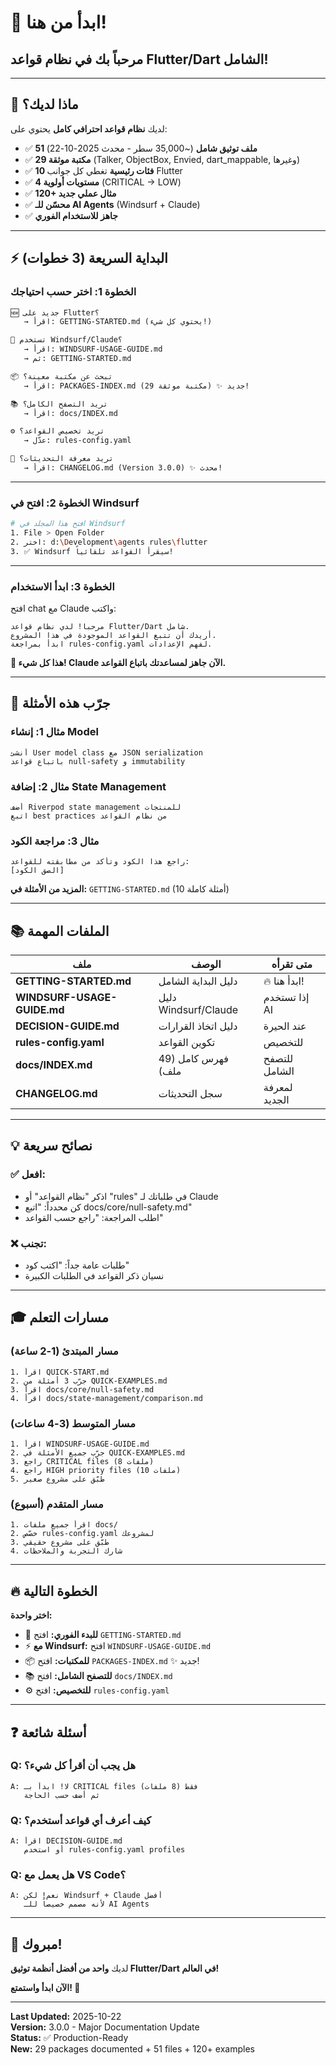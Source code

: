 # 🚀 ابدأ من هنا!

## مرحباً بك في نظام قواعد Flutter/Dart الشامل!

---

## 📝 ماذا لديك؟

لديك **نظام قواعد احترافي كامل** يحتوي على:
- ✅ **51 ملف توثيق شامل** (~35,000 سطر - محدث 2025-10-22)
- ✅ **29 مكتبة موثقة** (Talker, ObjectBox, Envied, dart_mappable, وغيرها)
- ✅ **10 فئات رئيسية** تغطي كل جوانب Flutter
- ✅ **4 مستويات أولوية** (CRITICAL → LOW)
- ✅ **120+ مثال عملي جديد**
- ✅ **محسّن للـ AI Agents** (Windsurf + Claude)
- ✅ **جاهز للاستخدام الفوري**

---

## ⚡ البداية السريعة (3 خطوات)

### **الخطوة 1: اختر حسب احتياجك**

```markdown
🆕 جديد على Flutter؟
   → اقرأ: GETTING-STARTED.md (يحتوي كل شيء!)

🤖 تستخدم Windsurf/Claude؟
   → اقرأ: WINDSURF-USAGE-GUIDE.md
   → ثم: GETTING-STARTED.md

📦 تبحث عن مكتبة معينة؟
   → اقرأ: PACKAGES-INDEX.md (29 مكتبة موثقة) ✨ جديد!

📚 تريد التصفح الكامل؟
   → اقرأ: docs/INDEX.md

⚙️ تريد تخصيص القواعد؟
   → عدّل: rules-config.yaml

📝 تريد معرفة التحديثات؟
   → اقرأ: CHANGELOG.md (Version 3.0.0) ✨ محدث!
```

---

### **الخطوة 2: افتح في Windsurf**

```bash
# افتح هذا المجلد في Windsurf
1. File > Open Folder
2. اختر: d:\Development\agents rules\flutter
3. ✅ Windsurf سيقرأ القواعد تلقائياً!
```

---

### **الخطوة 3: ابدأ الاستخدام**

افتح chat مع Claude واكتب:

```
مرحباً! لدي نظام قواعد Flutter/Dart شامل.
أريدك أن تتبع القواعد الموجودة في هذا المشروع.
ابدأ بمراجعة rules-config.yaml لفهم الإعدادات.
```

**🎉 هذا كل شيء! Claude الآن جاهز لمساعدتك باتباع القواعد.**

---

## 🎯 جرّب هذه الأمثلة

### **مثال 1: إنشاء Model**
```
أنشئ User model class مع JSON serialization
باتباع قواعد null-safety و immutability
```

### **مثال 2: إضافة State Management**
```
أضف Riverpod state management للمنتجات
اتبع best practices من نظام القواعد
```

### **مثال 3: مراجعة الكود**
```
راجع هذا الكود وتأكد من مطابقته للقواعد:
[الصق الكود]
```

**المزيد من الأمثلة في:** `GETTING-STARTED.md` (10 أمثلة كاملة)

---

## 📚 الملفات المهمة

| ملف | الوصف | متى تقرأه |
|-----|-------|----------|
| **GETTING-STARTED.md** | دليل البداية الشامل | 🔥 ابدأ هنا! |
| **WINDSURF-USAGE-GUIDE.md** | دليل Windsurf/Claude | إذا تستخدم AI |
| **DECISION-GUIDE.md** | دليل اتخاذ القرارات | عند الحيرة |
| **rules-config.yaml** | تكوين القواعد | للتخصيص |
| **docs/INDEX.md** | فهرس كامل (49 ملف) | للتصفح الشامل |
| **CHANGELOG.md** | سجل التحديثات | لمعرفة الجديد |

---

## 💡 نصائح سريعة

### ✅ **افعل:**
- اذكر "نظام القواعد" أو "rules" في طلباتك لـ Claude
- كن محدداً: "اتبع docs/core/null-safety.md"
- اطلب المراجعة: "راجع حسب القواعد"

### ❌ **تجنب:**
- طلبات عامة جداً: "اكتب كود"
- نسيان ذكر القواعد في الطلبات الكبيرة

---

## 🎓 مسارات التعلم

### **مسار المبتدئ (1-2 ساعة)**
```
1. اقرأ QUICK-START.md
2. جرّب 3 أمثلة من QUICK-EXAMPLES.md
3. اقرأ docs/core/null-safety.md
4. اقرأ docs/state-management/comparison.md
```

### **مسار المتوسط (3-4 ساعات)**
```
1. اقرأ WINDSURF-USAGE-GUIDE.md
2. جرّب جميع الأمثلة في QUICK-EXAMPLES.md
3. راجع CRITICAL files (8 ملفات)
4. راجع HIGH priority files (10 ملفات)
5. طبّق على مشروع صغير
```

### **مسار المتقدم (أسبوع)**
```
1. اقرأ جميع ملفات docs/
2. خصّص rules-config.yaml لمشروعك
3. طبّق على مشروع حقيقي
4. شارك التجربة والملاحظات
```

---

## 🔥 الخطوة التالية

**اختر واحدة:**

- 🎯 **للبدء الفوري:** افتح `GETTING-STARTED.md`
- ⚡ **مع Windsurf:** افتح `WINDSURF-USAGE-GUIDE.md`
- 📦 **للمكتبات:** افتح `PACKAGES-INDEX.md` ✨ جديد!
- 📚 **للتصفح الشامل:** افتح `docs/INDEX.md`
- ⚙️ **للتخصيص:** افتح `rules-config.yaml`

---

## ❓ أسئلة شائعة

### **Q: هل يجب أن أقرأ كل شيء؟**
```
A: لا! ابدأ بـ CRITICAL files فقط (8 ملفات)
   ثم أضف حسب الحاجة
```

### **Q: كيف أعرف أي قواعد أستخدم؟**
```
A: اقرأ DECISION-GUIDE.md
   أو استخدم rules-config.yaml profiles
```

### **Q: هل يعمل مع VS Code؟**
```
A: نعم! لكن Windsurf + Claude أفضل
   لأنه مصمم خصيصاً للـ AI Agents
```

---

## 🎊 مبروك!

لديك **واحد من أفضل أنظمة توثيق Flutter/Dart في العالم!**

**الآن ابدأ واستمتع! 🚀**

---

**Last Updated:** 2025-10-22  
**Version:** 3.0.0 - Major Documentation Update  
**Status:** ✅ Production-Ready  
**New:** 29 packages documented + 51 files + 120+ examples
